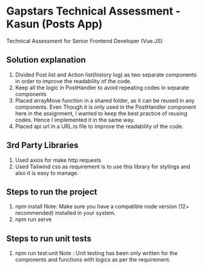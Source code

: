 # Gapstars Technical Assessment - Kasun (Posts App)
Technical Assessment for Senior Frontend Developer (Vue.JS)

## Solution explanation

1. Divided Post list and Action list(history log) as two separate components in order to improve the readability of the code.
2. Keep all the logic in PostHandler to avoid repeating codes in separate components
3. Placed arrayMove function in a shared folder, as it can be reused in any components. Even Though it is only used in the PostHandler component here in the assignment, I wanted to keep the best practice of reusing codes. Hence I implemented it in the same way. 
4. Placed api url in a URL.ts file to improve the readability of the code.


## 3rd Party Libraries

1. Used axios for make http requests
2. Used Tailwind css as requirement is to use this library for stylings and also it is easy to manage.


## Steps to run the project

1. npm install
Note: Make sure you have a compatible node version (12+ recommended) installed in your system.
2. npm run serve


## Steps to run unit tests

1. npm run test:unit
Note : Unit testing has been only written for the components and functions with logics as per the requirement.

